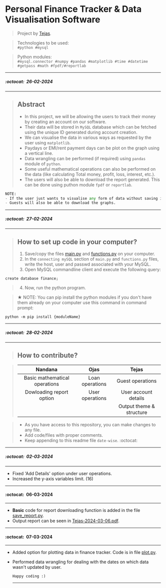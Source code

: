 # Personal Finance Tracker & Data Visualisation Software
>Project by [Tejas](https://github.com/multiverseweb/).

>Technologies to be used:<br/>`#python #mysql`

>Python modules:<br/>`#mysql.connector #numpy #pandas #matplotlib #time #datetime #getpass #math #fpdf/#reportlab`

---
##### :octocat:&nbsp;&nbsp;26-02-2024
---

>## Abstract
>- In this project, we will be allowing the users to track their money by creating an account on our software.
>- Their data will be stored in `MySQL` database which can be fetched using the unique ID generated during account creation.
>- We can visualise the data in various ways as requested by the user using `matplotlib`.
>- Paydays or EMI/rent payment days can be plot on the graph using a vertical line.
>- Data wrangling can be performed (if required) using `pandas` module of `python`.
>- Some useful mathematical operations can also be performed on the data (like calculating Total money, profit, loss, interest, etc.).
>- The users will also be able to download the report generated. This can be done using puthon module `fpdf` or `reportlab`.
```python
NOTE:
- If the user just wants to visualise any form of data without saving it, he/she can continue as guest.
- Guests will also be able to download the graphs.
```

---
##### :octocat:&nbsp;&nbsp;27-02-2024
---
>## How to set up code in your computer?
>1. Save/copy the files [main.py](https://github.com/multiverseweb/finance_tracker/blob/main/main.py) and [functions.py](https://github.com/multiverseweb/finance_tracker/blob/main/functions.py) on your computer.
>2. In the `connecting mySQL` section of `main.py` and `functions.py` files, write the host, user and passwd associated with your MySQL.
>3. Open MySQL commandline client and execute the following query:
   ```mysql
   create database finance;
   ```
>4. Now, run the python program.


>★ NOTE:
>You can pip install the python modules if you don't have them already on your computer use this command in command prompt:

```
python -m pip install {moduleName}
```

---
##### :octocat:&nbsp;&nbsp;28-02-2024
---
>## How to contribute?

>| Nandana | Ojas | Tejas |
>|:----------:|:---:|:---:|
>| Basic mathematical operations | Loan operations | Guest operations|
>| Dowloading report option | User operations | User account details |
>| | | Output theme & structure |

>- As you have access to this repository, you can make changes to any file.
>- Add code/files with proper comments.
>- Keep appending to this readme file `date-wise`. :octocat:

---
##### :octocat:&nbsp;&nbsp;02-03-2024
---
- Fixed 'Add Details' option under user operations.
- Increased the y-axis variables limit. (16)

---
#### :octocat:&nbsp;&nbsp;06-03-2024
---
- **Basic** code for report downloading function is added in the file [save_report.py](save_report.py).
- Output report can be seen in [Tejas-2024-03-06.pdf](Tejas-2024-03-06.pdf).
  
---
#### :octocat:&nbsp;&nbsp;07-03-2024
---
- Added option for plotting data in finance tracker. Code is in file [plot.py](plot.py).
- Performed data wrangling for dealing with the dates on which data wasn't updated by user.
  
  `Happy coding :)`
  
  ---
